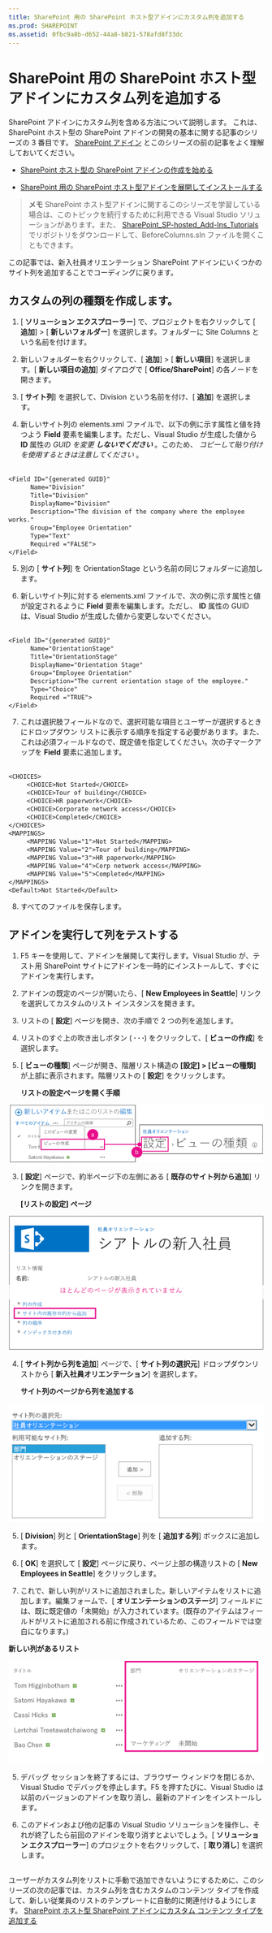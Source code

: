 ```yaml
---
title: SharePoint 用の SharePoint ホスト型アドインにカスタム列を追加する
ms.prod: SHAREPOINT
ms.assetid: 0fbc9a8b-d652-44a8-b821-578afd8f33dc
---
```



# SharePoint 用の SharePoint ホスト型アドインにカスタム列を追加する
SharePoint アドインにカスタム列を含める方法について説明します。
これは、SharePoint ホスト型の SharePoint アドインの開発の基本に関する記事のシリーズの 3 番目です。 [SharePoint アドイン](sharepoint-add-ins.md) とこのシリーズの前の記事をよく理解しておいてください。





-  [SharePoint ホスト型の SharePoint アドインの作成を始める](get-started-creating-sharepoint-hosted-sharepoint-add-ins.md)


-  [SharePoint 用の SharePoint ホスト型アドインを展開してインストールする](deploy-and-install-a-sharepoint-hosted-sharepoint-add-in.md)



> **メモ**
> SharePoint ホスト型アドインに関するこのシリーズを学習している場合は、このトピックを続行するために利用できる Visual Studio ソリューションがあります。また、 [SharePoint_SP-hosted_Add-Ins_Tutorials](https://github.com/OfficeDev/SharePoint_SP-hosted_Add-Ins_Tutorials) でリポジトリをダウンロードして、BeforeColumns.sln ファイルを開くこともできます。




この記事では、新入社員オリエンテーション SharePoint アドインにいくつかのサイト列を追加することでコーディングに戻ります。
## カスタムの列の種類を作成します。






1. [ **ソリューション エクスプローラー**] で、プロジェクトを右クリックして [ **追加**] > [ **新しいフォルダー**] を選択します。フォルダーに Site Columns という名前を付けます。


2. 新しいフォルダーを右クリックして、[ **追加**] > [ **新しい項目**] を選択します。[ **新しい項目の追加**] ダイアログで [ **Office/SharePoint**] の各ノードを開きます。


3. [ **サイト列**] を選択して、Division という名前を付け、[ **追加**] を選択します。


4. 新しいサイト列の elements.xml ファイルで、以下の例に示す属性と値を持つよう **Field** 要素を編集します。ただし、Visual Studio が生成した値から **ID** 属性の *GUID を変更 **しないでください*** 。このため、 *コピーして貼り付けを使用するときは注意してください*  。

 ```

<Field ID="{generated GUID}"
       Name="Division" 
       Title="Division" 
       DisplayName="Division" 
       Description="The division of the company where the employee works." 
       Group="Employee Orientation" 
       Type="Text" 
       Required ="FALSE">
</Field>
 ```

5. 別の [ **サイト列**] を OrientationStage という名前の同じフォルダーに追加します。


6. 新しいサイト列に対する elements.xml ファイルで、次の例に示す属性と値が設定されるように **Field** 要素を編集します。ただし、 **ID** 属性の GUID は、Visual Studio が生成した値から変更しないでください。

 ```

<Field ID="{generated GUID}"
       Name="OrientationStage" 
       Title="OrientationStage"
       DisplayName="Orientation Stage" 
       Group="Employee Orientation" 
       Description="The current orientation stage of the employee." 
       Type="Choice"
       Required ="TRUE">
</Field>
 ```

7. これは選択肢フィールドなので、選択可能な項目とユーザーが選択するときにドロップダウン リストに表示する順序を指定する必要があります。また、これは必須フィールドなので、既定値を指定してください。次の子マークアップを **Field** 要素に追加します。

 ```

<CHOICES>
      <CHOICE>Not Started</CHOICE>
      <CHOICE>Tour of building</CHOICE>
      <CHOICE>HR paperwork</CHOICE>
      <CHOICE>Corporate network access</CHOICE>
      <CHOICE>Completed</CHOICE>
</CHOICES>
<MAPPINGS>
      <MAPPING Value="1">Not Started</MAPPING>
      <MAPPING Value="2">Tour of building</MAPPING>
      <MAPPING Value="3">HR paperwork</MAPPING>
      <MAPPING Value="4">Corp network access</MAPPING>
      <MAPPING Value="5">Completed</MAPPING>
</MAPPINGS>
<Default>Not Started</Default>
 ```

8. すべてのファイルを保存します。



## アドインを実行して列をテストする






1. F5 キーを使用して、アドインを展開して実行します。Visual Studio が、テスト用 SharePoint サイトにアドインを一時的にインストールして、すぐにアドインを実行します。 


2. アドインの既定のページが開いたら、[ **New Employees in Seattle**] リンクを選択してカスタムのリスト インスタンスを開きます。


3. リストの [ **設定**] ページを開き、次の手順で 2 つの列を追加します。

1. リストのすぐ上の吹き出しボタン ( **· · ·**) をクリックして、[ **ビューの作成**] を選択します。


2. [ **ビューの種類**] ページが開き、階層リスト構造の **[設定] > [ビューの種類]** が上部に表示されます。階層リストの [ **設定**] をクリックします。

   **リストの設定ページを開く手順**



![吹き出しボタンがあり、最初の手順としてビューの作成項目が強調表示された「シアトルの新入社員」一覧です。その後、設定の階層リンクが強調表示されたビューの作成ページをポイントします。](images/6c119cae-adf8-42ff-9890-f3aa1e11719d.png)





3. [ **設定**] ページで、約半ページ下の左側にある [ **既存のサイト列から追加**] リンクを開きます。

   **[リストの設定] ページ**



![強調表示されたサイト列から列の追加のためのリンクを含むリスト インスタンスの設定ページです。](images/a8698b77-b9d2-40f6-89f6-ccc3c6e06073.png)





4. [ **サイト列から列を追加**] ページで、[ **サイト列の選択元**] ドロップダウンリストから [ **新入社員オリエンテーション**] を選択します。

   **サイト列のページから列を追加する**



![サイトの選択列とラベル付けされているドロップ ダウンで新入社員オリエンテーションが選択された、SharePoint 列の選択コントロールです。](images/3b33c622-c52a-45fd-8ea1-d7f307539753.png)





5. [ **Division**] 列と [ **OrientationStage**] 列を [ **追加する列**] ボックスに追加します。


6. [ **OK**] を選択して [ **設定**] ページに戻り、ページ上部の構造リストの [ **New Employees in Seattle**] をクリックします。


4. これで、新しい列がリストに追加されました。新しいアイテムをリストに追加します。編集フォームで、[ **オリエンテーションのステージ**] フィールドには、既に既定値の「未開始」が入力されています。(既存のアイテムはフィールドがリストに追加される前に作成されているため、このフィールドでは空白になります。)

**新しい列があるリスト**



![部門とオリエンテーション ステージの新しい列を含む一覧です。](images/d4e17424-c06b-4635-aab8-4912cee5fe35.png)





5. デバッグ セッションを終了するには、ブラウザー ウィンドウを閉じるか、Visual Studio でデバッグを停止します。F5 を押すたびに、Visual Studio は以前のバージョンのアドインを取り消し、最新のアドインをインストールします。


6. このアドインおよび他の記事の Visual Studio ソリューションを操作し、それが終了したら前回のアドインを取り消すとよいでしょう。[ **ソリューション エクスプローラー**] のプロジェクトを右クリックして、[ **取り消し**] を選択します。



## 
<a name="Nextsteps"> </a>

ユーザーがカスタム列をリストに手動で追加できないようにするために、このシリーズの次の記事では、カスタム列を含むカスタムのコンテンツ タイプを作成して、新しい従業員のリストのテンプレートに自動的に関連付けるようにします。 [SharePoint ホスト型 SharePoint アドインにカスタム コンテンツ タイプを追加する](add-a-custom-content-type-to-a-sharepoint-hostedsharepoint-add-in.md)




